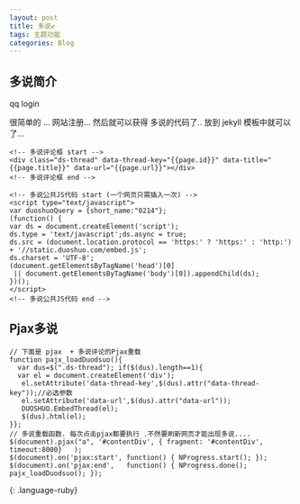 ```yaml
---
layout: post
title: 多说✔︎
tags: 主题功能
categories: Blog
---
```



## 多说简介
qq login

很简单的 ...  网站注册...  然后就可以获得 多说的代码了..
放到 jekyll 模板中就可以了...


	<!-- 多说评论框 start -->
	<div class="ds-thread" data-thread-key="{{page.id}}" data-title="{{page.title}}" data-url="{{page.url}}"></div>
	<!-- 多说评论框 end -->
	
	<!-- 多说公共JS代码 start (一个网页只需插入一次) -->
	<script type="text/javascript">
	var duoshuoQuery = {short_name:"0214"};
	(function() {
	var ds = document.createElement('script');
	ds.type = 'text/javascript';ds.async = true;
	ds.src = (document.location.protocol == 'https:' ? 'https:' : 'http:') + '//static.duoshuo.com/embed.js';
	ds.charset = 'UTF-8';
	(document.getElementsByTagName('head')[0] 
	 || document.getElementsByTagName('body')[0]).appendChild(ds);
	})();
	</script>
	<!-- 多说公共JS代码 end -->




## Pjax多说

	// 下面是 pjax  + 多说评论的Pjax重载
	function pajx_loadDuodsuo(){ 
	  var dus=$(".ds-thread"); if($(dus).length==1){
	  var el = document.createElement('div');
	   el.setAttribute('data-thread-key',$(dus).attr("data-thread-key"));//必选参数
	   el.setAttribute('data-url',$(dus).attr("data-url"));
	   DUOSHUO.EmbedThread(el);
	   $(dus).html(el);
	}};
	// 多说重载函数. 每次点击pjax都要执行 .不然要刷新网页才能出现多说....
	$(document).pjax("a", '#contentDiv', { fragment: '#contentDiv', timeout:8000}   );  
	$(document).on('pjax:start', function() { NProgress.start(); });
	$(document).on('pjax:end',   function() { NProgress.done(); pajx_loadDuodsuo(); });
{: .language-ruby}

